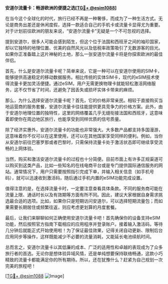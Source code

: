 **安道尔流量卡：畅游欧洲的便捷之选[[TG💪+ @esim1088](https://t.me/s/esim1088)]**

在当今这个全球化的时代，旅行已经不再是一种奢侈，而成为了一种生活方式。无论是商务出差还是休闲度假，选择一款适合自己的手机卡或流量卡显得尤为重要。对于计划前往欧洲的朋友来说，“安道尔流量卡”无疑是一个不可忽视的选择。

提到安道尔，很多人可能会感到陌生，但这个位于法国和西班牙之间的袖珍国家，却以它独特的地理位置、优美的自然风光以及低税率政策吸引了无数游客的目光。如果你正准备踏上这片神秘的土地，那么一张安道尔流量卡将是你探索欧洲的最佳伴侣。

首先，什么是安道尔流量卡呢？简单来说，它是一种可以在安道尔使用的SIM卡，能够提供高速稳定的移动数据服务。相比传统的实体SIM卡，现代的eSIM技术使得流量卡更加灵活便捷。通过eSIM，用户无需更换物理卡就能轻松激活网络服务，这不仅节省了时间，还避免了因丢失或损坏实体卡带来的麻烦。

那么，为什么选择安道尔流量卡呢？首先，它的价格非常亲民。相较于直接购买当地运营商的服务套餐，安道尔流量卡往往能提供更具竞争力的价格方案。此外，由于安道尔地理位置的独特性，这里的网络覆盖几乎无缝衔接法国和西班牙，这意味着即使你在周边地区旅行，也能享受到同样优质的信号质量。

除了经济实惠外，安道尔流量卡的功能也非常强大。大多数产品都支持多国漫游，这意味着你不仅可以在这里使用，还可以在其他国家享受同样的便利。例如，当你从安道尔前往巴塞罗那或者巴黎时，只需保持流量卡处于激活状态即可继续享受流畅的上网体验。

当然，购买和激活安道尔流量卡的过程也十分简便。目前市面上有许多正规渠道可以购买到这类产品，比如一些知名的在线电商平台或是专门提供国际通信服务的网站。通常情况下，用户只需要按照指引完成下单，并输入相关信息（如手机号码），就可以迅速收到激活码，随后通过手机内置的eSIM功能完成设置。

值得注意的是，在选择流量卡时，一定要注意查看具体条款。不同的服务商可能在流量上限、通话时长以及有效期等方面有所不同。因此，建议大家根据自身需求挑选最合适的选项。比如，如果你只是短期访问安道尔，可以选择短期流量包；而如果需要长期居住或频繁往返，则应考虑更划算的月度套餐。

最后，让我们来聊聊如何正确使用安道尔流量卡吧！首先确保你的设备支持eSIM功能，然后按照官方指南下载相应的应用程序并登录账户。接着输入激活码，等待几分钟后就能正式开始使用啦！为了保证最佳效果，记得关闭自动更新、限制后台应用同步等操作，这样既能减少不必要的流量消耗，又能延长电池续航时间。

总而言之，安道尔流量卡以其低廉的成本、广泛的适用性和卓越的表现成为了众多旅行者的首选。无论你是想体验异域风情，还是单纯想要保持联络畅通，这款小巧精致的流量卡都能满足你的所有期待。所以，还在犹豫什么？赶紧为自己规划一次完美的旅程吧！

[[TG💪+ @esim1088](https://t.me/s/esim1088) ![Image](https://i.postimg.cc/4NQfJmqS/Snipaste-2025-05-13-00-14-12.png)]